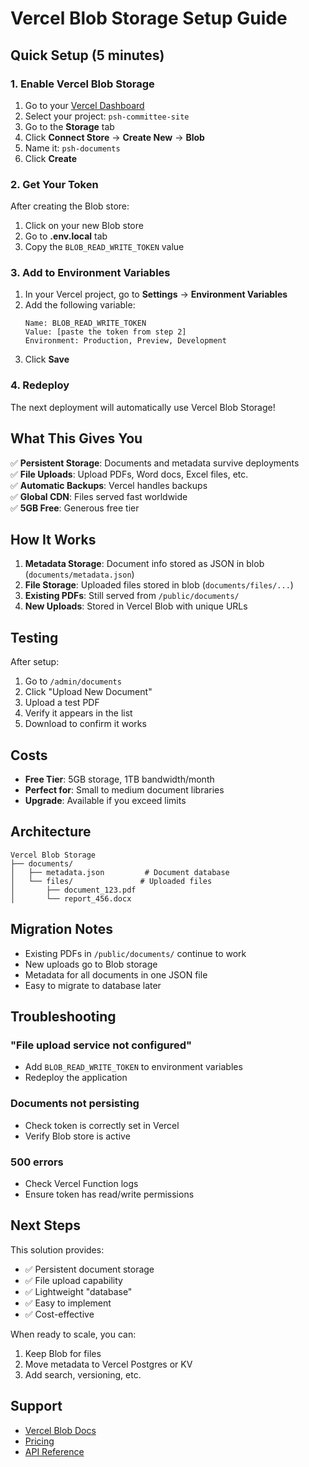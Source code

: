 # Vercel Blob Storage Setup Guide

## Quick Setup (5 minutes)

### 1. Enable Vercel Blob Storage

1. Go to your [Vercel Dashboard](https://vercel.com/dashboard)
2. Select your project: `psh-committee-site`
3. Go to the **Storage** tab
4. Click **Connect Store** → **Create New** → **Blob**
5. Name it: `psh-documents`
6. Click **Create**

### 2. Get Your Token

After creating the Blob store:
1. Click on your new Blob store
2. Go to **.env.local** tab
3. Copy the `BLOB_READ_WRITE_TOKEN` value

### 3. Add to Environment Variables

1. In your Vercel project, go to **Settings** → **Environment Variables**
2. Add the following variable:
   ```
   Name: BLOB_READ_WRITE_TOKEN
   Value: [paste the token from step 2]
   Environment: Production, Preview, Development
   ```
3. Click **Save**

### 4. Redeploy

The next deployment will automatically use Vercel Blob Storage!

## What This Gives You

✅ **Persistent Storage**: Documents and metadata survive deployments  
✅ **File Uploads**: Upload PDFs, Word docs, Excel files, etc.  
✅ **Automatic Backups**: Vercel handles backups  
✅ **Global CDN**: Files served fast worldwide  
✅ **5GB Free**: Generous free tier  

## How It Works

1. **Metadata Storage**: Document info stored as JSON in blob (`documents/metadata.json`)
2. **File Storage**: Uploaded files stored in blob (`documents/files/...`)
3. **Existing PDFs**: Still served from `/public/documents/`
4. **New Uploads**: Stored in Vercel Blob with unique URLs

## Testing

After setup:
1. Go to `/admin/documents`
2. Click "Upload New Document"
3. Upload a test PDF
4. Verify it appears in the list
5. Download to confirm it works

## Costs

- **Free Tier**: 5GB storage, 1TB bandwidth/month
- **Perfect for**: Small to medium document libraries
- **Upgrade**: Available if you exceed limits

## Architecture

```
Vercel Blob Storage
├── documents/
│   ├── metadata.json         # Document database
│   └── files/               # Uploaded files
│       ├── document_123.pdf
│       └── report_456.docx
```

## Migration Notes

- Existing PDFs in `/public/documents/` continue to work
- New uploads go to Blob storage
- Metadata for all documents in one JSON file
- Easy to migrate to database later

## Troubleshooting

### "File upload service not configured"
- Add `BLOB_READ_WRITE_TOKEN` to environment variables
- Redeploy the application

### Documents not persisting
- Check token is correctly set in Vercel
- Verify Blob store is active

### 500 errors
- Check Vercel Function logs
- Ensure token has read/write permissions

## Next Steps

This solution provides:
- ✅ Persistent document storage
- ✅ File upload capability  
- ✅ Lightweight "database"
- ✅ Easy to implement
- ✅ Cost-effective

When ready to scale, you can:
1. Keep Blob for files
2. Move metadata to Vercel Postgres or KV
3. Add search, versioning, etc.

## Support

- [Vercel Blob Docs](https://vercel.com/docs/storage/vercel-blob)
- [Pricing](https://vercel.com/docs/storage/vercel-blob/usage-and-pricing)
- [API Reference](https://vercel.com/docs/storage/vercel-blob/using-blob-sdk)
